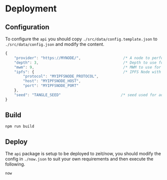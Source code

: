 # Deployment

## Configuration

To configure the `api` you should copy `./src/data/config.template.json` to `./src/data/config.json` and modify the content.

```js
{
    "provider": "https://MYNODE/",                   /* A node to perform Tangle operations */
    "depth": 3,                                      /* Depth to use for attaches */
    "mwm": 9,                                        /* MWM to use for attaches */
    "ipfs": {                                        /* IPFS Node with storage support */
        "protocol": "MYIPFSNODE_PROTOCOL",
        "host": "MYIPFSNODE_HOST",
        "port": "MYIPFSNODE_PORT"
    },
    "seed": "TANGLE_SEED"                           /* seed used for address generation */
}
```

## Build

```shell
npm run build
```

## Deploy

The `api` package is setup to be deployed to zeit/now, you should modify the config in `./now.json` to suit your own requirements and then execute the following.

```shell
now
```